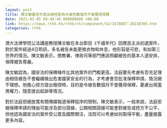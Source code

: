 ```yaml
---
layout: post
title: 陳文敏憂控方提出檢控是為令被告數個月不會獲得保釋
date: 2021-03-05 09:49:46.000000000 +08:00
link: https://news.rthk.hk/rthk/ch/component/k2/1578867-20210305.htm
categories: rthk
---
```


港大法律學院公法講座教授陳文敏在本台節目《千禧年代》回應民主派初選案件，對於案件經過4日聆訊，多名被告未能更換衣物和休息，他形容是可悲，有如第三世界的情況。陳文敏表示，懲教署、律政司等部門應該照顧被告的基本人道安排，保障被告尊嚴。

陳文敏認為，國安法的保釋條件比其他案件的門檻更高，法庭要先考慮有否充足理由相信被告不會繼續做出危害國家安全的行為，才考慮會否批准保釋申請，情況絕不理想。他擔心控方提出檢控時，目的是令被告數個月不會獲得保釋，憂慮出現濫用權力，隨意提出起訴等情況。

對於法庭拒絕放寬有關傳媒報道保釋程序的限制，陳文敏表示，一般來說，法庭拒絕保釋申請的理由可能涉及部分證據，公開相關證據可能會對被告或控方不公平，但他認為國安法的案件受公眾及國際關注，法院可以考慮如何取得平衡，盡量披露更多內容。
